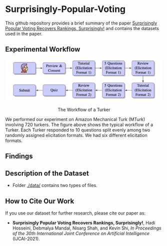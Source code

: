# Surprisingly-Popular-Voting

This github repository provides a brief summary of the paper [Surprisingly Popular Voting Recovers Rankings, Surprisingly!](https://www.cs.toronto.edu/~nisarg/papers/spvoting.pdf) and contains the datasets used in the paper.

## Experimental Workflow

<p align="center">
<img src="./src/workflow.png" width="600">
</p>
<p align="center">
The Workflow of a Turker
</p>

We performed our experiment on Amazon Mechanical Turk (MTurk) involving 720 turkers. The figure above shows the typical workflow of a Turker. Each Turker responded to 10 questions split evenly among two randomly assigned elicitation formats. We had six different elicitation formats.

## Findings

## Description of the Dataset
* Folder [./data/](https://github.com/debmandal/Surprisingly-Popular-Voting/tree/master/data) contains two types of files. 

## How to Cite Our Work

If you use our dataset for further research, please cite our paper as:
- **Surprisingly Popular Voting Recovers Rankings, Surprisingly!**, Hadi Hosseini, Debmalya Mandal, Nisarg Shah, and Kevin Shi, *In Proceedings of the 30th International Joint Conference on Artificial Intelligence* (IJCAI-2021).
